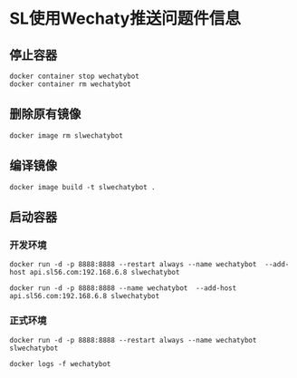 # SL使用Wechaty推送问题件信息

## 停止容器

```Shell
docker container stop wechatybot
docker container rm wechatybot
```

## 删除原有镜像

```Shell
docker image rm slwechatybot
```

## 编译镜像

```Shell
docker image build -t slwechatybot .
```

## 启动容器

### 开发环境

```Shell
docker run -d -p 8888:8888 --restart always --name wechatybot  --add-host api.sl56.com:192.168.6.8 slwechatybot
```

```Shell
docker run -d -p 8888:8888 --name wechatybot  --add-host api.sl56.com:192.168.6.8 slwechatybot
```

### 正式环境

```Shell
docker run -d -p 8888:8888 --restart always --name wechatybot slwechatybot
```

```Shell
docker logs -f wechatybot
```
